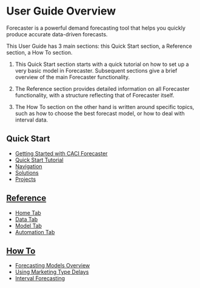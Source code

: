 # User Guide Overview


Forecaster is a powerful demand forecasting tool that helps you quickly produce accurate data-driven forecasts.

This User Guide has 3 main sections: this Quick Start section, a Reference section, a How To section. 

1.  This Quick Start section starts with a quick tutorial on how to set up a very basic model in Forecaster. Subsequent sections give a brief overview of the main Forecaster functionality. 

2. The Reference section provides detailed information on all Forecaster functionality, with a structure reflecting that of Forecaster itself.

3. The How To section on the other hand is written around specific topics, such as how to choose the best forecast model, or how to deal with interval data.

## Quick Start
<!--* [About the User Guide](getting-started/user-guide.md) -->
* [Getting Started with CACI Forecaster](/Getting-started/Getting-started.md)
* [Quick Start Tutorial](reference/Getting-started/Tutorial.md)
* [Navigation](reference/Getting-started/Navigation.md)
* [Solutions](reference/Getting-started/Solution.md)
* [Projects](reference/Getting-started/Projects.md)

## [Reference](/reference/user-guide.md)
* [Home Tab](/reference/Home/Home.md)
* [Data Tab](/reference/Data/Data.md)
* [Model Tab](/reference/Forecasting/Forecasting.md)
* [Automation Tab](/reference/Automation/Automation.md)


## [How To](/use-cases/use-cases.md)
* [Forecasting Models Overview](user-cases/Forecast-Models-Overview.md)
* [Using Marketing Type Delays](user-cases/Delays.md)
* [Interval Forecasting](user-cases/Interval-Forecasting.md)


